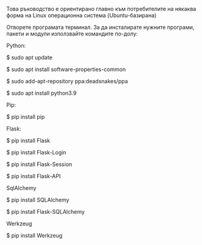 Това ръководство е ориентирано главно към потребителите на някаква форма на Linux операционна система (Ubuntu-базирана)

Отворете програмата терминал. За да инсталирате нужните програми, пакети и модули използвайте командите по-долу:

Python:

$ sudo apt update

$ sudo apt install software-properties-common

$ sudo add-apt-repository ppa:deadsnakes/ppa

$ sudo apt install python3.9

Pip:

$ pip install pip

Flask:

$ pip install Flask

$ pip install Flask-Login

$ pip install Flask-Session

$ pip install Flask-API

SqlAlchemy

$ pip install SQLAlchemy

$ pip install Flask-SQLAlchemy

Werkzeug

$ pip install Werkzeug
